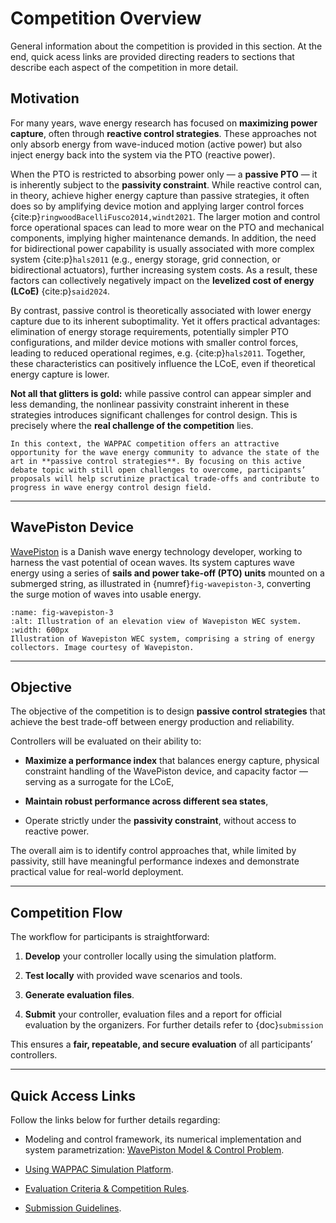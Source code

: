 # Competition Overview
General information about the competition is provided in this section. At the end, quick acess links are provided directing readers to sections that describe each aspect of the competition in more detail.

## Motivation

For many years, wave energy research has focused on **maximizing power capture**, often through **reactive control strategies**. These approaches not only absorb energy from wave-induced motion (active power) but also inject energy back into the system via the PTO (reactive power). 

When the PTO is restricted to absorbing power only — a **passive PTO** — it is inherently subject to the **passivity constraint**. While reactive control can, in theory, achieve higher energy capture than passive strategies, it often does so by amplifying device motion and applying larger control forces {cite:p}`ringwoodBacelliFusco2014,windt2021`. The larger motion and control force operational spaces can lead to more wear on the PTO and mechanical components, implying higher maintenance demands. In addition, the need for bidirectional power capability is usually associated with more complex system {cite:p}`hals2011` (e.g., energy storage, grid connection, or bidirectional actuators), further increasing system  costs. As a result, these factors can collectively negatively impact on the **levelized cost of energy (LCoE)** {cite:p}`said2024`.  

By contrast, passive control is theoretically associated with lower energy capture due to its inherent suboptimality. Yet it offers practical advantages: elimination of energy storage requirements, potentially simpler PTO configurations, and milder device motions with smaller control forces, leading to reduced operational regimes, e.g. {cite:p}`hals2011`. Together, these characteristics can positively influence the LCoE, even if theoretical energy capture is lower.  

**Not all that glitters is gold:** while passive control can appear simpler and less demanding, the nonlinear passivity constraint inherent in these strategies introduces significant challenges for control design. This is precisely where the **real challenge of the competition** lies.  

```{important} 
In this context, the WAPPAC competition offers an attractive opportunity for the wave energy community to advance the state of the art in **passive control strategies**. By focusing on this active debate topic with still open challenges to overcome, participants’ proposals will help scrutinize practical trade-offs and contribute to progress in wave energy control design field.  
```

---

## WavePiston Device

[WavePiston](https://wavepiston.dk/) is a Danish wave energy technology developer, working to harness the vast potential of ocean waves.
Its system captures wave energy using a series of **sails and power take-off (PTO) units** mounted on a submerged string, as illustrated in {numref}`fig-wavepiston-3`, converting the surge motion of waves into usable energy.

```{figure} _static/figures/WavePiston_device/Wavepiston_system_illustration_1.jpg
:name: fig-wavepiston-3
:alt: Illustration of an elevation view of Wavepiston WEC system.
:width: 600px
Illustration of Wavepiston WEC system, comprising a string of energy collectors. Image courtesy of Wavepiston.
```
---

## Objective

The objective of the competition is to design **passive control strategies** that achieve the best trade-off between energy production and reliability.  

Controllers will be evaluated on their ability to:


- **Maximize a performance index** that balances energy capture, physical constraint handling of the WavePiston device, and capacity factor — serving as a surrogate for the LCoE,  

- **Maintain robust performance across different sea states**,  

- Operate strictly under the **passivity constraint**, without access to reactive power.


The overall aim is to identify control approaches that, while limited by passivity, still have meaningful performance indexes and demonstrate practical value for real-world deployment.

---

## Competition Flow

The workflow for participants is straightforward:


1. **Develop** your controller locally using the simulation platform.  

2. **Test locally** with provided wave scenarios and tools.  

3. **Generate evaluation files**.  

4. **Submit** your controller, evaluation files and a report for official evaluation by the organizers. For further details refer to {doc}`submission`


This ensures a **fair, repeatable, and secure evaluation** of all participants’ controllers.

---

## Quick Access Links

Follow the links below for further details regarding:

- Modeling and control framework, its numerical implementation and system parametrization: [WavePiston Model & Control Problem](model_control/index.md).

- [Using WAPPAC Simulation Platform](...).

- [Evaluation Criteria & Competition Rules](...).

- [Submission Guidelines](submission.md).
